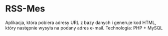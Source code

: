 # RSS-Mes
Aplikacja, która pobiera adresy URL z bazy danych i generuje kod HTML, który następnie wysyła na podany adres e-mail.
Technologia:
PHP + MySQL

